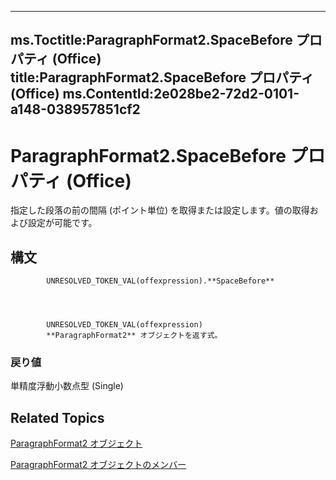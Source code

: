 

---
ms.Toctitle:ParagraphFormat2.SpaceBefore プロパティ (Office)
title:ParagraphFormat2.SpaceBefore プロパティ (Office)
ms.ContentId:2e028be2-72d2-0101-a148-038957851cf2
---
# ParagraphFormat2.SpaceBefore プロパティ (Office)




指定した段落の前の間隔 (ポイント単位) を取得または設定します。値の取得および設定が可能です。

## 構文

            UNRESOLVED_TOKEN_VAL(offexpression).**SpaceBefore**




            UNRESOLVED_TOKEN_VAL(offexpression)
            **ParagraphFormat2** オブジェクトを返す式。

### 戻り値
単精度浮動小数点型 (Single)





## Related Topics

[ParagraphFormat2 オブジェクト](05ff2b24-9603-f923-d053-e736fb2ba389.md)

[ParagraphFormat2 オブジェクトのメンバー](c0580593-7efb-659f-02a2-67dce512ee09.md)




